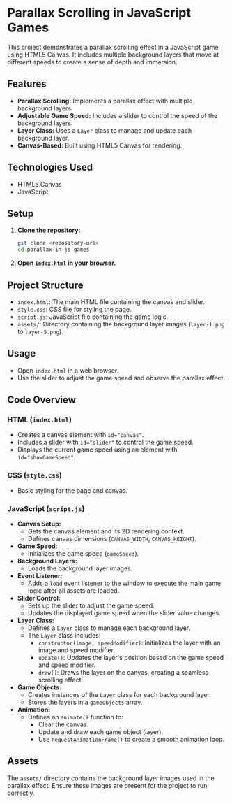 # Parallax Scrolling in JavaScript Games

This project demonstrates a parallax scrolling effect in a JavaScript game using HTML5 Canvas. It includes multiple background layers that move at different speeds to create a sense of depth and immersion.

## Features

-   **Parallax Scrolling:** Implements a parallax effect with multiple background layers.
-   **Adjustable Game Speed:** Includes a slider to control the speed of the background layers.
-   **Layer Class:** Uses a `Layer` class to manage and update each background layer.
-   **Canvas-Based:** Built using HTML5 Canvas for rendering.

## Technologies Used

-   HTML5 Canvas
-   JavaScript

## Setup

1.  **Clone the repository:**

    ```bash
    git clone <repository-url>
    cd parallax-in-js-games
    ```

2.  **Open `index.html` in your browser.**

## Project Structure

-   `index.html`: The main HTML file containing the canvas and slider.
-   `style.css`: CSS file for styling the page.
-   `script.js`: JavaScript file containing the game logic.
-   `assets/`: Directory containing the background layer images (`layer-1.png` to `layer-5.png`).

## Usage

-   Open `index.html` in a web browser.
-   Use the slider to adjust the game speed and observe the parallax effect.

## Code Overview

### HTML (`index.html`)

-   Creates a canvas element with `id="canvas"`.
-   Includes a slider with `id="slider"` to control the game speed.
-   Displays the current game speed using an element with `id="showGameSpeed"`.

### CSS (`style.css`)

-   Basic styling for the page and canvas.

### JavaScript (`script.js`)

-   **Canvas Setup:**
    -   Gets the canvas element and its 2D rendering context.
    -   Defines canvas dimensions (`CANVAS_WIDTH`, `CANVAS_HEIGHT`).
-   **Game Speed:**
    -   Initializes the game speed (`gameSpeed`).
-   **Background Layers:**
    -   Loads the background layer images.
-   **Event Listener:**
    -   Adds a `load` event listener to the window to execute the main game logic after all assets are loaded.
-   **Slider Control:**
    -   Sets up the slider to adjust the game speed.
    -   Updates the displayed game speed when the slider value changes.
-   **Layer Class:**
    -   Defines a `Layer` class to manage each background layer.
    -   The `Layer` class includes:
        -   `constructor(image, speedModifier)`: Initializes the layer with an image and speed modifier.
        -   `update()`: Updates the layer's position based on the game speed and speed modifier.
        -   `draw()`: Draws the layer on the canvas, creating a seamless scrolling effect.
-   **Game Objects:**
    -   Creates instances of the `Layer` class for each background layer.
    -   Stores the layers in a `gameObjects` array.
-   **Animation:**
    -   Defines an `animate()` function to:
        -   Clear the canvas.
        -   Update and draw each game object (layer).
        -   Use `requestAnimationFrame()` to create a smooth animation loop.

## Assets

The `assets/` directory contains the background layer images used in the parallax effect. Ensure these images are present for the project to run correctly.

